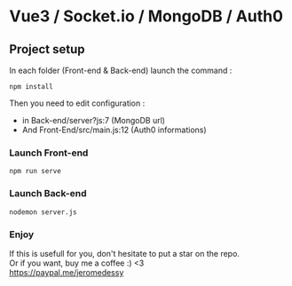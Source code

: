 # Vue3 / Socket.io / MongoDB / Auth0

## Project setup
In each folder (Front-end & Back-end) launch the command : 
```
npm install
```
Then you need to edit configuration :  
- in Back-end/server?js:7 (MongoDB url)  
- And Front-End/src/main.js:12 (Auth0 informations)  

### Launch Front-end
```
npm run serve
```

### Launch Back-end
```
nodemon server.js
```

### Enjoy
If this is usefull for you, don't hesitate to put a star on the repo.  
Or if you want, buy me a coffee :) <3  
https://paypal.me/jeromedessy
